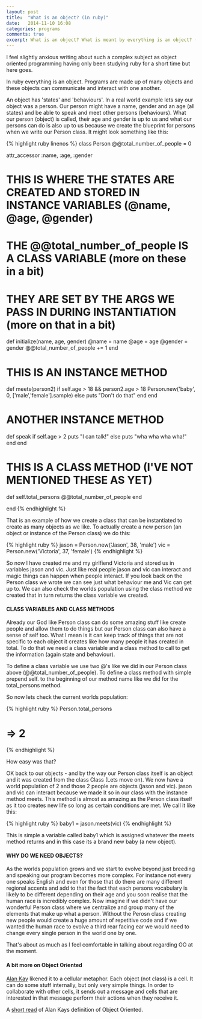 ```yaml
---
layout: post
title:  "What is an object? (in ruby)"
date:   2014-11-10 16:08
categories: programs
comments: true
excerpt: What is an object? What is meant by everything is an object? (in ruby)
---
```


I feel slightly anxious writing about such a complex subject as object oriented programming having only been studying ruby for a short time but here goes. 

In ruby everything is an object. Programs are made up of many objects and these objects can communicate and interact with one another. 

An object has 'states' and 'behaviours'. In a real world example lets say our object was a person. Our person might have a name, gender and an age (all states) and be able to speak and meet other persons (behaviours). What our person (object) is called, their age and gender is up to us and what our persons can do is also up to us because we create the blueprint for persons when we write our Person class. It might look something like this:

{% highlight ruby linenos %}
class Person
  @@total_number_of_people = 0

  attr_accessor :name, :age, :gender

  # THIS IS WHERE THE STATES ARE CREATED AND STORED IN INSTANCE VARIABLES (@name, @age, @gender)
  # THE @@total_number_of_people IS A CLASS VARIABLE (more on these in a bit)
  # THEY ARE SET BY THE ARGS WE PASS IN DURING INSTANTIATION (more on that in a bit)
  def initialize(name, age, gender)
    @name = name
    @age = age
    @gender = gender
    @@total_number_of_people += 1
  end
  
  # THIS IS AN INSTANCE METHOD
  def meets(person2)
    if self.age > 18 && person2.age > 18 
      Person.new('baby', 0, ['male','female'].sample)
    else
      puts "Don't do that"
    end
  end

  # ANOTHER INSTANCE METHOD
  def speak
    if self.age > 2
      puts "I can talk!"
    else
      puts "wha wha wha wha!"
    end
  end

  # THIS IS A CLASS METHOD (I'VE NOT MENTIONED THESE AS YET)
  def self.total_persons
    @@total_number_of_people
  end

end
{% endhighlight %}

That is an example of how we create a class that can be instantiated to create as many objects as we like. To actually create a new person (an object or instance of the Person class) we do this:

{% highlight ruby %}
jason = Person.new('Jason', 38, 'male')
vic = Person.new('Victoria', 37, 'female')
{% endhighlight %}

So now I have created me and my girlfiend Victoria and stored us in variables jason and vic. Just like real people jason and vic can interact and magic things can happen when people interact. If you look back on the Person class we wrote we can see just what behaviour me and Vic can get up to. We can also check the worlds population using the class method we created that in turn returns the class variable we created.

<h4>CLASS VARIABLES AND CLASS METHODS</h4>
Already our God like Person class can do some amazing stuff like create people and allow them to do things but our Person class can also have a sense of self too. What I mean is it can keep track of things that are not specific to each object it creates like how many people it has created in total. To do that we need a class variable and a class method to call to get the information (again state and behaviour).

To define a class variable we use two @'s like we did in our Person class above (@@total_number_of_people). To define a class method with simple prepend self. to the beginning of our method name like we did for the total_persons method. 

So now lets check the current worlds population:

{% highlight ruby %}
Person.total_persons
# => 2
{% endhighlight %}

How easy was that? 

OK back to our objects - and by the way our Person class itself is an object and it was created from the class Class (Lets move on). We now have a world population of 2 and those 2 people are objects (jason and vic). jason and vic can interact because we made it so in our class with the instance method meets. This method is almost as amazing as the Person class itself as it too creates new life so long as certain conditions are met. We call it like this:

{% highlight ruby %}
baby1 = jason.meets(vic)
{% endhighlight %}

This is simple a variable called baby1 which is assigned whatever the meets method returns and in this case its a brand new baby (a new object).


<h4>WHY DO WE NEED OBJECTS?</h4>
As the worlds population grows and we start to evolve beyond just breeding and speaking our program becomes more complex. For instance not every one speaks English and even for those that do there are many different regional accents and add to that the fact that each persons vocabulary is likely to be different depending on their age and you soon realise that the human race is incredibly complex. Now imagine if we didn't have our wonderful Person class where we centralize and group many of the elements that make up what a person. Without the Perosn class creating new people would create a huge amount of repetitive code and if we wanted the human race to evolve a third rear facing ear we would need to change every single person in the world one by one.

That's about as much as I feel comfortable in talking about regarding OO at the moment.

<h4>A bit more on Object Oriented</h4>
<a href="http://en.wikipedia.org/wiki/Alan_Kay">Alan Kay</a> likened it to a cellular metaphor. Each object (not class) is a cell. It can do some stuff internally, but only very simple things. In order to collaborate with other cells, it sends out a message and cells that are interested in that message perform their actions when they receive it.

A <a href="http://c2.com/cgi/wiki?AlanKaysDefinitionOfObjectOriented">short read</a> of Alan Kays definition of Object Oriented.


